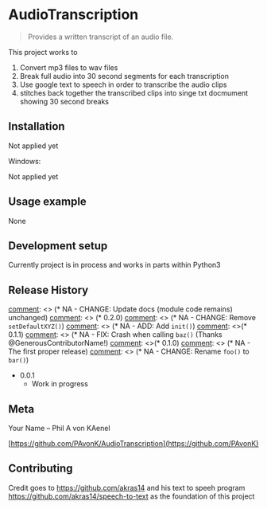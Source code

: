 # AudioTranscription
> Provides a written transcript of an audio file.


This project works to
1. Convert mp3 files to wav files
2. Break full audio into 30 second segments for each transcription
3. Use google text to speech in order to transcribe the audio clips
4. stitches back together the transcribed clips into singe txt docmument showing 30 second breaks



## Installation

Not applied yet

Windows:

Not applied yet

## Usage example

None

## Development setup

Currently project is in process and works in parts within Python3


[comment]: <> (This is a comment, it will not be included)
## Release History

[comment]: <> (* 0.2.1)
[comment]: <>    (* NA - CHANGE: Update docs (module code remains) unchanged)
[comment]: <> (* 0.2.0)
[comment]: <>    (* NA - CHANGE: Remove `setDefaultXYZ()`)
[comment]: <>    (* NA - ADD: Add `init()`)
[comment]: <>(* 0.1.1)
[comment]: <>    (* NA - FIX: Crash when calling `baz()` (Thanks @GenerousContributorName!)
[comment]: <>(* 0.1.0)
[comment]: <>    (* NA - The first proper release)
[comment]: <>    (* NA - CHANGE: Rename `foo()` to `bar()`)
* 0.0.1
    * Work in progress

## Meta

Your Name – Phil A von KAenel

[https://github.com/PAvonK/AudioTranscription](https://github.com/PAvonK)

## Contributing

Credit goes to https://github.com/akras14 and his text to speeh program https://github.com/akras14/speech-to-text as the foundation of this project

<!-- Markdown link & img dfn's -->

